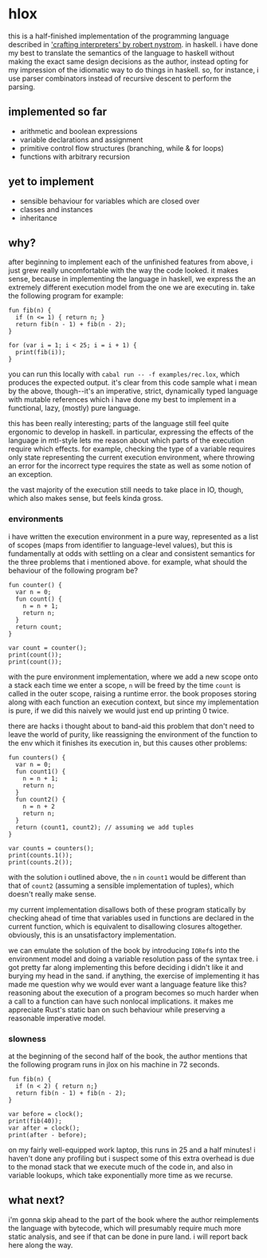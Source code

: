 # hlox

this is a half-finished implementation of the programming language described in
['crafting interpreters' by robert nystrom](https://craftinginterpreters.com/).
in haskell. i have done my best to translate the semantics of the language to
haskell without making the exact same design decisions as the author, instead
opting for my impression of the idiomatic way to do things in haskell. so, for
instance, i use parser combinators instead of recursive descent to perform the
parsing.

## implemented so far

- arithmetic and boolean expressions
- variable declarations and assignment
- primitive control flow structures (branching, while & for loops)
- functions with arbitrary recursion

## yet to implement

- sensible behaviour for variables which are closed over
- classes and instances
- inheritance

## why?

after beginning to implement each of the unfinished features from above, i just
grew really uncomfortable with the way the code looked. it makes sense, because
in implementing the language in haskell, we express the an extremely different
execution model from the one we are executing in. take the following program
for example:

```lox
fun fib(n) {
  if (n <= 1) { return n; }
  return fib(n - 1) + fib(n - 2);
} 

for (var i = 1; i < 25; i = i + 1) {
  print(fib(i));
}
```

you can run this locally with `cabal run -- -f examples/rec.lox`, which produces
the expected output. it's clear from this code sample what i mean by the above,
though--it's an imperative, strict, dynamically typed language with mutable references
which i have done my best to implement in a functional, lazy, (mostly) pure language.

this has been really interesting; parts of the language still feel quite ergonomic
to develop in haskell. in particular, expressing the effects of the language
in mtl-style lets me reason about which parts of the execution require which
effects. for example, checking the type of a variable requires only state
representing the current execution environment, where throwing an error for
the incorrect type requires the state as well as some notion of an exception.

the vast majority of the execution still needs to take place in IO, though,
which also makes sense, but feels kinda gross.

### environments

i have written the execution environment in a pure way, represented as a list of
scopes (maps from identifier to language-level values), but this is
fundamentally at odds with settling on a clear and consistent semantics for the
three problems that i mentioned above. for example, what should the behaviour of
the following program be?

```lox
fun counter() {
  var n = 0;
  fun count() {
    n = n + 1;
    return n;
  }
  return count;
}

var count = counter();
print(count());
print(count());
```

with the pure environment implementation, where we add a new scope onto a stack
each time we enter a scope, `n` will be freed by the time `count` is called in
the outer scope, raising a runtime error. the book proposes storing along with
each function an execution context, but since my implementation is pure, if we
did this naively we would just end up printing 0 twice.

there are hacks i thought about to band-aid this problem that don't need to
leave the world of purity, like reassigning the environment of the function to
the env which it finishes its execution in, but this causes other problems:

```lox
fun counters() {
  var n = 0;
  fun count1() {
    n = n + 1;
    return n;
  }
  fun count2() {
    n = n + 2
    return n;
  }
  return (count1, count2); // assuming we add tuples
}

var counts = counters();
print(counts.1());
print(counts.2());
```

with the solution i outlined above, the `n` in `count1` would be different than that
of `count2` (assuming a sensible implementation of tuples), which doesn't
really  make sense.

my current implementation disallows both of these program statically by checking ahead of
time that variables used in functions are declared in the current function,
which is equivalent to disallowing closures altogether. obviously, this is an
unsatisfactory implementation.

we can emulate the solution of the book by introducing `IORef`s into the
environment model and doing a variable resolution pass of the syntax tree.
i got pretty far along implementing this before deciding i didn't like it
and burying my head in the sand. if anything, the exercise of implementing
it has made me question why we would ever want a language feature like this?
reasoning about the execution of a program becomes so much harder when a call
to a function can have such nonlocal implications. it makes me appreciate
Rust's static ban on such behaviour while preserving a reasonable imperative model.

### slowness

at the beginning of the second half of the book, the author mentions that the
following program runs in jlox on his machine in 72 seconds.

```lox
fun fib(n) {
  if (n < 2) { return n;}
  return fib(n - 1) + fib(n - 2); 
}

var before = clock();
print(fib(40));
var after = clock();
print(after - before);
```

on my fairly well-equipped work laptop, this runs in 25 and a half minutes! i
haven't done any profiling but i suspect some of this extra overhead is due to
the monad stack that we execute much of the code in, and also in variable
lookups, which take exponentially more time as we recurse.

## what next?

i'm gonna skip ahead to the part of the book where the author reimplements the
language with bytecode, which will presumably require much more static analysis,
and see if that can be done in pure land. i will report back here along the way.
